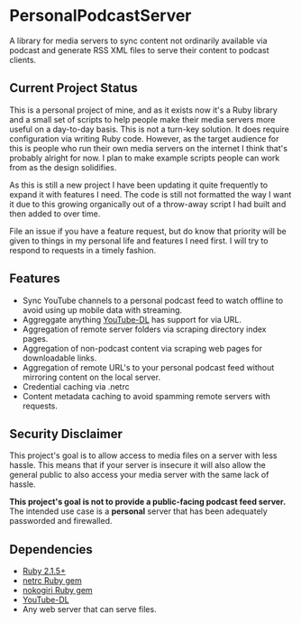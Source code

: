 # PersonalPodcastServer

A library for media servers to sync content not ordinarily available via podcast and generate RSS XML files to serve their content to podcast clients.

## Current Project Status
This is a personal project of mine, and as it exists now it's a Ruby library and a small set of scripts to help people make their media servers more useful on a day-to-day basis. This is not a turn-key solution. It does require configuration via writing Ruby code. However, as the target audience for this is people who run their own media servers on the internet I think that's probably alright for now. I plan to make example scripts people can work from as the design solidifies.

As this is still a new project I have been updating it quite frequently to expand it with features I need. The code is still not formatted the way I want it due to this growing organically out of a throw-away script I had built and then added to over time.

File an issue if you have a feature request, but do know that priority will be given to things in my personal life and features I need first. I will try to respond to requests in a timely fashion.

## Features
 * Sync YouTube channels to a personal podcast feed to watch offline to avoid using up mobile data with streaming.
 * Aggreggate anything [YouTube-DL](https://github.com/rg3/youtube-dl) has support for via URL.
 * Aggregation of remote server folders via scraping directory index pages.
 * Aggregation of non-podcast content via scraping web pages for downloadable links.
 * Aggregation of remote URL's to your personal podcast feed without mirroring content on the local server.
 * Credential caching via .netrc
 * Content metadata caching to avoid spamming remote servers with requests.

## Security Disclaimer
This project's goal is to allow access to media files on a server with less hassle. This means that if your server is insecure it will also allow the general public to also access your media server with the same lack of hassle. 

**This project's goal is not to provide a public-facing podcast feed server.** The intended use case is a **personal** server that has been adequately passworded and firewalled.

## Dependencies
 * [Ruby 2.1.5+](https://www.ruby-lang.org/)
 * [netrc Ruby gem](https://rubygems.org/gems/netrc/)
 * [nokogiri Ruby gem](https://rubygems.org/gems/nokogiri/)
 * [YouTube-DL](https://github.com/rg3/youtube-dl)
 * Any web server that can serve files.


